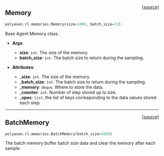 <span style="float:right;">[[source]](https://github.com/polyaxon/polyaxon-docs/blob/master/polyaxon/rl/memories.py#L13)</span>
## Memory

```python
polyaxon.rl.memories.Memory(size=1000, batch_size=32)
```

Base Agent Memory class.

- __Args__:
	- __size__: `int`. The size of the memory.
	- __batch_size__: `int`. The batch size to return during the sampling.

- __Attributes__:
	- ___size__: `int`. The size of the memory.
	- ___batch_size__: `int`. The batch size to return during the sampling.
	- ___memory__: `deque`. Where to store the data.
	- ___counter__: `int`. Number of step stored up to size.
	- ___spec__: `list`. the list of keys corresponding to the data values stored each step.


----

<span style="float:right;">[[source]](https://github.com/polyaxon/polyaxon-docs/blob/master/polyaxon/rl/memories.py#L80)</span>
## BatchMemory

```python
polyaxon.rl.memories.BatchMemory(batch_size=5000)
```

The batch memory buffer batch size data and clear the memory after each sample.